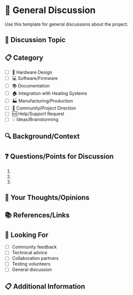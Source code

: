 # 💬 General Discussion

Use this template for general discussions about the project.

## 🎯 Discussion Topic
<!-- What would you like to discuss? -->

## 📋 Category
<!-- Check the most relevant category -->
- [ ] 🔧 Hardware Design
- [ ] 💻 Software/Firmware
- [ ] 📚 Documentation
- [ ] 🏠 Integration with Heating Systems
- [ ] 🏭 Manufacturing/Production
- [ ] 🤝 Community/Project Direction
- [ ] 🆘 Help/Support Request
- [ ] 💡 Ideas/Brainstorming

## 🔍 Background/Context
<!-- Provide context for your discussion -->

## ❓ Questions/Points for Discussion
1. 
2. 
3. 

## 💭 Your Thoughts/Opinions
<!-- Share your perspective -->

## 📚 References/Links
<!-- Any relevant links or documentation -->

## 🤝 Looking For
- [ ] Community feedback
- [ ] Technical advice
- [ ] Collaboration partners
- [ ] Testing volunteers
- [ ] General discussion

## 📋 Additional Information
